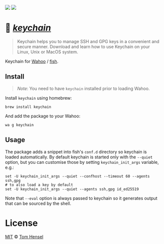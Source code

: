 [![](https://img.shields.io/badge/Wahoo-Package-00b0ff.svg?style=flat-square)][Wahoo]
![](https://img.shields.io/badge/License-MIT-707070.svg?style=flat-square)

# :key: [_keychain_](http://www.funtoo.org/Keychain)
> Keychain helps you to manage SSH and GPG keys in a convenient and secure manner. Download and learn how to use Keychain on your Linux, Unix or MacOS system.

Keychain for [Wahoo][Wahoo] / [fish](fishshell.com).

## Install
> _Note_: You need to have `keychain` installed prior to loading Wahoo.

Install `keychain` using homebrew:

```fish
brew install keychain
```

And add the package to your Wahoo:

```fish
wa g keychain
```

## Usage

The package adds a snippet into fish's `conf.d` directory so keychain
is loaded automatically.  By default keychain is started only with the
`--quiet` option, but you can customise those by setting
`keychain_init_args` variable, e.g.:

```fish
set -U keychain_init_args --quiet --confhost --timeout 60 --agents ssh,gpg
# to also load a key by default
set -U keychain_init_args --quiet --agents ssh,gpg id_ed25519
```

Note that `--eval` option is always passed to keychain so it generates
output that can be sourced by the shell.

# License

[MIT](http://opensource.org/licenses/MIT) © [Tom Hensel][Author]

[Author]: https://github.com/gretel
[Wahoo]: https://github.com/bucaran/wahoo
